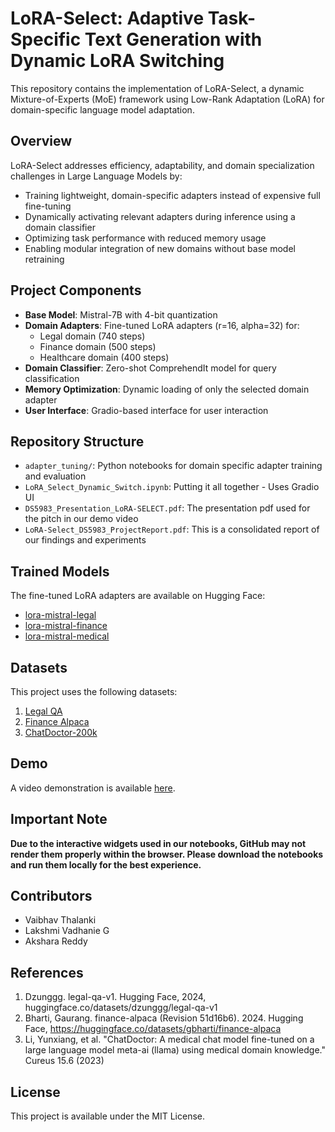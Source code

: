 # LoRA-Select: Adaptive Task-Specific Text Generation with Dynamic LoRA Switching

This repository contains the implementation of LoRA-Select, a dynamic Mixture-of-Experts (MoE) framework using Low-Rank Adaptation (LoRA) for domain-specific language model adaptation.

## Overview

LoRA-Select addresses efficiency, adaptability, and domain specialization challenges in Large Language Models by:
- Training lightweight, domain-specific adapters instead of expensive full fine-tuning
- Dynamically activating relevant adapters during inference using a domain classifier
- Optimizing task performance with reduced memory usage
- Enabling modular integration of new domains without base model retraining

## Project Components

- **Base Model**: Mistral-7B with 4-bit quantization
- **Domain Adapters**: Fine-tuned LoRA adapters (r=16, alpha=32) for:
  - Legal domain (740 steps)
  - Finance domain (500 steps)
  - Healthcare domain (400 steps)
- **Domain Classifier**: Zero-shot ComprehendIt model for query classification
- **Memory Optimization**: Dynamic loading of only the selected domain adapter
- **User Interface**: Gradio-based interface for user interaction

## Repository Structure

- `adapter_tuning/`: Python notebooks for domain specific adapter training and evaluation
- `LoRA_Select_Dynamic_Switch.ipynb`: Putting it all together - Uses Gradio UI 
- `DS5983_Presentation_LoRA-SELECT.pdf`: The presentation pdf used for the pitch in our demo video
- `LoRA-Select_DS5983_ProjectReport.pdf`: This is a consolidated report of our findings and experiments

## Trained Models

The fine-tuned LoRA adapters are available on Hugging Face:
- [lora-mistral-legal](https://huggingface.co/vaibhav1/lora-mistral-legal)
- [lora-mistral-finance](https://huggingface.co/vaibhav1/lora-mistral-finance)
- [lora-mistral-medical](https://huggingface.co/vaibhav1/lora-mistral-medical)

## Datasets

This project uses the following datasets:
1. [Legal QA](https://huggingface.co/datasets/dzunggg/legal-qa-v1)
2. [Finance Alpaca](https://huggingface.co/datasets/gbharti/finance-alpaca)
3. [ChatDoctor-200k](https://huggingface.co/datasets/LinhDuong/chatdoctor-200k)

## Demo

A video demonstration is available [here](https://drive.google.com/file/d/1E_-pP9bzyD8HX29Fu2PZe15hEACO47WP/view).

## Important Note

**Due to the interactive widgets used in our notebooks, GitHub may not render them properly within the browser. Please download the notebooks and run them locally for the best experience.**

## Contributors

- Vaibhav Thalanki 
- Lakshmi Vadhanie G 
- Akshara Reddy 

## References

1. Dzunggg. legal-qa-v1. Hugging Face, 2024, huggingface.co/datasets/dzunggg/legal-qa-v1
2. Bharti, Gaurang. finance-alpaca (Revision 51d16b6). 2024. Hugging Face, https://huggingface.co/datasets/gbharti/finance-alpaca
3. Li, Yunxiang, et al. "ChatDoctor: A medical chat model fine-tuned on a large language model meta-ai (llama) using medical domain knowledge." Cureus 15.6 (2023)

## License

This project is available under the MIT License.
